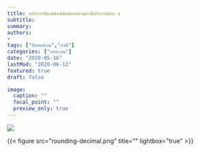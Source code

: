 ```yaml
---
title: หลักการปัดเศษทศนิยมยอดรวมภาษีประเภทต่าง ๆ
subtitle: 
summary: 
authors:
- 
tags: ["ปัดทศนิยม","ภาษี"]
categories: ["บทความ"]
date: "2020-05-16"
lastMod: "2020-06-12"
featured: true
draft: false

image:
  caption: ""
  focal_point: ""
  preview_only: true
---
```


![](featured.jpg)


{{< figure src="rounding-decimal.png" title="" lightbox="true" >}}

